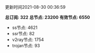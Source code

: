 更新时间2021-08-30 00:36:59

**总订阅: 322**
**总节点: 23200**
**有效节点: 6550**
- ss节点: 4621
- ssr节点: 82
- v2ray节点: 1754
- trojan节点: 93

